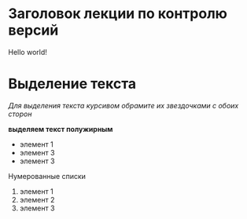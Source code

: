 # Заголовок лекции по контролю версий

Hello world!

# Выделение текста


*Для выделения текста курсивом обрамите их звездочками с обоих сторон*

**выделяем текст полужирным**

* элемент 1
* элемент 3
* элемент 3

Нумерованные списки

1. элемент 1
2. элемент 2
3. элемент 3
